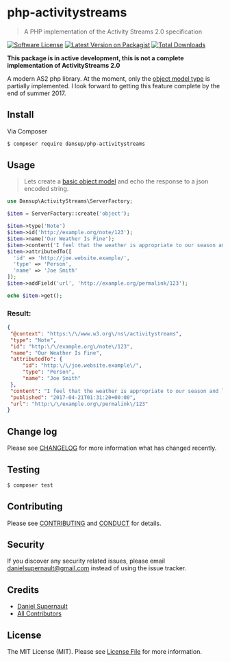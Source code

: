 # php-activitystreams

> A PHP implementation of the Activity Streams 2.0 specification

[![Software License][ico-license]](LICENSE.md)
[![Latest Version on Packagist][ico-version]][link-packagist]
[![Total Downloads][ico-downloads]][link-downloads]


**This package is in active development, this is not a complete implementation of ActivityStreams 2.0**

A modern AS2 php library. At the moment, only the [object model type](https://www.w3.org/TR/activitystreams-core/#object) is partially implemented. I look forward to getting this feature complete by the end of summer 2017.

## Install

Via Composer

``` bash
$ composer require dansup/php-activitystreams
```

## Usage
> Lets create a [basic object model](https://www.w3.org/TR/activitystreams-core/#object) and echo the response to a json encoded string.

``` php
use Dansup\ActivityStreams\ServerFactory;

$item = ServerFactory::create('object');

$item->type('Note')
$item->id('http://example.org/note/123');
$item->name('Our Weather Is Fine');
$item->content('I feel that the weather is appropriate to our season and location.');
$item->attributedTo([
  'id' => 'http://joe.website.example/',
  'type' => 'Person',
  'name' => 'Joe Smith'
]);
$item->addField('url', 'http://example.org/permalink/123');

echo $item->get();

```
### Result:
``` json
{
 "@context": "https:\/\/www.w3.org\/ns\/activitystreams",
 "type": "Note",
 "id": "http:\/\/example.org\/note\/123",
 "name": "Our Weather Is Fine",
 "attributedTo": {
     "id": "http:\/\/joe.website.example\/",
     "type": "Person",
     "name": "Joe Smith"
 },
 "content": "I feel that the weather is appropriate to our season and location.",
 "published": "2017-04-21T01:31:20+00:00",
 "url": "http:\/\/example.org\/permalink\/123"
}
```


## Change log

Please see [CHANGELOG](CHANGELOG.md) for more information what has changed recently.

## Testing

``` bash
$ composer test
```

## Contributing

Please see [CONTRIBUTING](CONTRIBUTING.md) and [CONDUCT](CONDUCT.md) for details.

## Security

If you discover any security related issues, please email danielsupernault@gmail.com instead of using the issue tracker.

## Credits

- [Daniel Supernault][link-author]
- [All Contributors][link-contributors]

## License

The MIT License (MIT). Please see [License File](LICENSE.md) for more information.

[ico-version]: https://img.shields.io/packagist/v/dansup/php-activitystreams.svg?style=flat-square
[ico-license]: https://img.shields.io/badge/license-MIT-brightgreen.svg?style=flat-square
[ico-travis]: https://img.shields.io/travis/dansup/php-activitystreams/master.svg?style=flat-square
[ico-scrutinizer]: https://img.shields.io/scrutinizer/coverage/g/dansup/php-activitystreams.svg?style=flat-square
[ico-code-quality]: https://img.shields.io/scrutinizer/g/dansup/php-activitystreams.svg?style=flat-square
[ico-downloads]: https://img.shields.io/packagist/dt/dansup/php-activitystreams.svg?style=flat-square

[link-packagist]: https://packagist.org/packages/dansup/php-activitystreams
[link-travis]: https://travis-ci.org/dansup/php-activitystreams
[link-scrutinizer]: https://scrutinizer-ci.com/g/dansup/php-activitystreams/code-structure
[link-code-quality]: https://scrutinizer-ci.com/g/dansup/php-activitystreams
[link-downloads]: https://packagist.org/packages/dansup/php-activitystreams
[link-author]: https://github.com/dansup
[link-contributors]: ../../contributors

